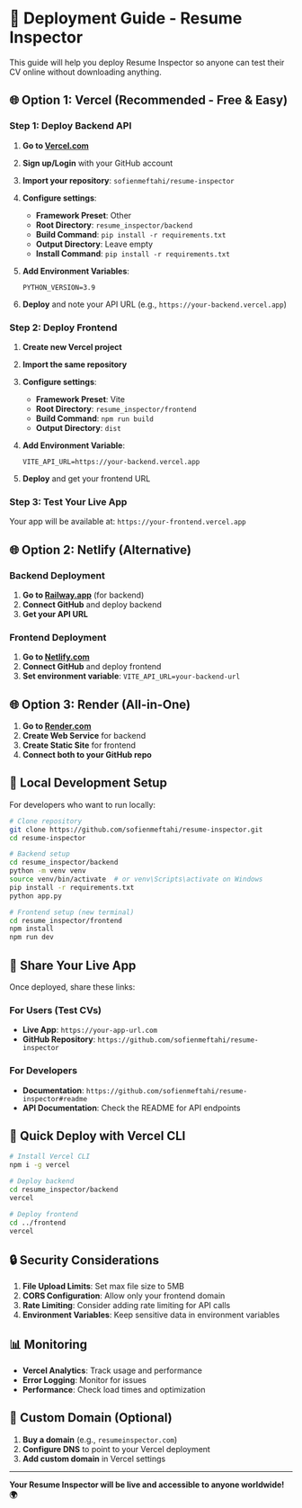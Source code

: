 # 🚀 Deployment Guide - Resume Inspector

This guide will help you deploy Resume Inspector so anyone can test their CV online without downloading anything.

## 🌐 **Option 1: Vercel (Recommended - Free & Easy)**

### **Step 1: Deploy Backend API**

1. **Go to [Vercel.com](https://vercel.com)**
2. **Sign up/Login** with your GitHub account
3. **Import your repository**: `sofienmeftahi/resume-inspector`
4. **Configure settings**:
   - **Framework Preset**: Other
   - **Root Directory**: `resume_inspector/backend`
   - **Build Command**: `pip install -r requirements.txt`
   - **Output Directory**: Leave empty
   - **Install Command**: `pip install -r requirements.txt`

5. **Add Environment Variables**:
   ```
   PYTHON_VERSION=3.9
   ```

6. **Deploy** and note your API URL (e.g., `https://your-backend.vercel.app`)

### **Step 2: Deploy Frontend**

1. **Create new Vercel project**
2. **Import the same repository**
3. **Configure settings**:
   - **Framework Preset**: Vite
   - **Root Directory**: `resume_inspector/frontend`
   - **Build Command**: `npm run build`
   - **Output Directory**: `dist`

4. **Add Environment Variable**:
   ```
   VITE_API_URL=https://your-backend.vercel.app
   ```

5. **Deploy** and get your frontend URL

### **Step 3: Test Your Live App**

Your app will be available at: `https://your-frontend.vercel.app`

## 🌐 **Option 2: Netlify (Alternative)**

### **Backend Deployment**
1. **Go to [Railway.app](https://railway.app)** (for backend)
2. **Connect GitHub** and deploy backend
3. **Get your API URL**

### **Frontend Deployment**
1. **Go to [Netlify.com](https://netlify.com)**
2. **Connect GitHub** and deploy frontend
3. **Set environment variable**: `VITE_API_URL=your-backend-url`

## 🌐 **Option 3: Render (All-in-One)**

1. **Go to [Render.com](https://render.com)**
2. **Create Web Service** for backend
3. **Create Static Site** for frontend
4. **Connect both to your GitHub repo**

## 🔧 **Local Development Setup**

For developers who want to run locally:

```bash
# Clone repository
git clone https://github.com/sofienmeftahi/resume-inspector.git
cd resume-inspector

# Backend setup
cd resume_inspector/backend
python -m venv venv
source venv/bin/activate  # or venv\Scripts\activate on Windows
pip install -r requirements.txt
python app.py

# Frontend setup (new terminal)
cd resume_inspector/frontend
npm install
npm run dev
```

## 📱 **Share Your Live App**

Once deployed, share these links:

### **For Users (Test CVs)**
- **Live App**: `https://your-app-url.com`
- **GitHub Repository**: `https://github.com/sofienmeftahi/resume-inspector`

### **For Developers**
- **Documentation**: `https://github.com/sofienmeftahi/resume-inspector#readme`
- **API Documentation**: Check the README for API endpoints

## 🎯 **Quick Deploy with Vercel CLI**

```bash
# Install Vercel CLI
npm i -g vercel

# Deploy backend
cd resume_inspector/backend
vercel

# Deploy frontend
cd ../frontend
vercel
```

## 🔒 **Security Considerations**

1. **File Upload Limits**: Set max file size to 5MB
2. **CORS Configuration**: Allow only your frontend domain
3. **Rate Limiting**: Consider adding rate limiting for API calls
4. **Environment Variables**: Keep sensitive data in environment variables

## 📊 **Monitoring**

- **Vercel Analytics**: Track usage and performance
- **Error Logging**: Monitor for issues
- **Performance**: Check load times and optimization

## 🚀 **Custom Domain (Optional)**

1. **Buy a domain** (e.g., `resumeinspector.com`)
2. **Configure DNS** to point to your Vercel deployment
3. **Add custom domain** in Vercel settings

---

**Your Resume Inspector will be live and accessible to anyone worldwide! 🌍** 